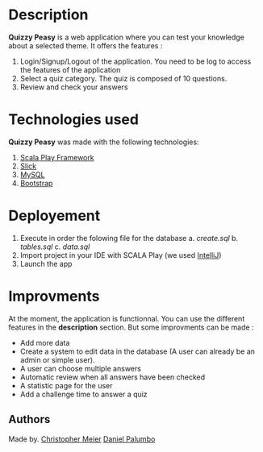 # Description

**Quizzy Peasy** is a web application where you can test your knowledge about a selected theme. It offers the features :

1. Login/Signup/Logout of the application. You need to be log to access the features of the application
2. Select a quiz category. The quiz is composed of 10 questions.
3. Review and check your answers

# Technologies used

**Quizzy Peasy** was made with the following technologies:

1. [Scala Play Framework](https://playframework.com/)
2. [Slick](http://slick.lightbend.com/)
3. [MySQL](https://dev.mysql.com/doc/)
4. [Bootstrap](http://getbootstrap.com/)

# Deployement

1. Execute in order the folowing file for the database
  a. *create.sql*
  b. *tables.sql*
  c. *data.sql*
2. Import project in your IDE with SCALA Play (we used [IntelliJ](https://www.jetbrains.com/idea/))
3. Launch the app

# Improvments

At the moment, the application is functionnal. You can use the different features in the **description** section. But some improvments can be made :

* Add more data
* Create a system to edit data in the database (A user can already be an admin or simple user).
* A user can choose multiple answers
* Automatic review when all answers have been checked
* A statistic page for the user
* Add a challenge time to answer a quiz

## Authors
Made by.
[Christopher Meier](https://github.com/c-meier)
[Daniel Palumbo](https://github.com/danpa32)
